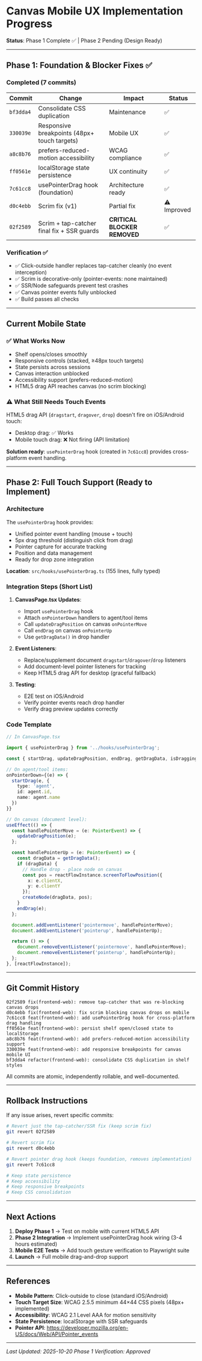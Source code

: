 # Canvas Mobile UX Implementation Progress

**Status**: Phase 1 Complete ✅ | Phase 2 Pending (Design Ready)

---

## Phase 1: Foundation & Blocker Fixes ✅

### Completed (7 commits)

| Commit | Change | Impact | Status |
|--------|--------|--------|--------|
| `bf3dda4` | Consolidate CSS duplication | Maintenance | ✅ |
| `330039e` | Responsive breakpoints (48px+ touch targets) | Mobile UX | ✅ |
| `a8c8b76` | prefers-reduced-motion accessibility | WCAG compliance | ✅ |
| `ff0561e` | localStorage state persistence | UX continuity | ✅ |
| `7c61cc8` | usePointerDrag hook (foundation) | Architecture ready | ✅ |
| `d0c4ebb` | Scrim fix (v1) | Partial fix | ⚠️ Improved |
| `02f2589` | Scrim + tap-catcher final fix + SSR guards | **CRITICAL BLOCKER REMOVED** | ✅ |

### Verification ✅

- ✅ Click-outside handler replaces tap-catcher cleanly (no event interception)
- ✅ Scrim is decorative-only (pointer-events: none maintained)
- ✅ SSR/Node safeguards prevent test crashes
- ✅ Canvas pointer events fully unblocked
- ✅ Build passes all checks

---

## Current Mobile State

### ✅ What Works Now
- Shelf opens/closes smoothly
- Responsive controls (stacked, ≥48px touch targets)
- State persists across sessions
- Canvas interaction unblocked
- Accessibility support (prefers-reduced-motion)
- HTML5 drag API reaches canvas (no scrim blocking)

### ⚠️ What Still Needs Touch Events
HTML5 drag API (`dragstart`, `dragover`, `drop`) doesn't fire on iOS/Android touch:
- Desktop drag: ✅ Works
- Mobile touch drag: ❌ Not firing (API limitation)

**Solution ready**: `usePointerDrag` hook (created in `7c61cc8`) provides cross-platform event handling.

---

## Phase 2: Full Touch Support (Ready to Implement)

### Architecture
The `usePointerDrag` hook provides:
- Unified pointer event handling (mouse + touch)
- 5px drag threshold (distinguish click from drag)
- Pointer capture for accurate tracking
- Position and data management
- Ready for drop zone integration

**Location**: `src/hooks/usePointerDrag.ts` (155 lines, fully typed)

### Integration Steps (Short List)

1. **CanvasPage.tsx Updates**:
   - Import `usePointerDrag` hook
   - Attach `onPointerDown` handlers to agent/tool items
   - Call `updateDragPosition` on canvas `onPointerMove`
   - Call `endDrag` on canvas `onPointerUp`
   - Use `getDragData()` in drop handler

2. **Event Listeners**:
   - Replace/supplement document `dragstart`/`dragover`/`drop` listeners
   - Add document-level pointer listeners for tracking
   - Keep HTML5 drag API for desktop (graceful fallback)

3. **Testing**:
   - E2E test on iOS/Android
   - Verify pointer events reach drop handler
   - Verify drag preview updates correctly

### Code Template

```typescript
// In CanvasPage.tsx

import { usePointerDrag } from '../hooks/usePointerDrag';

const { startDrag, updateDragPosition, endDrag, getDragData, isDragging } = usePointerDrag();

// On agent/tool items:
onPointerDown={(e) => {
  startDrag(e, {
    type: 'agent',
    id: agent.id,
    name: agent.name
  })
}}

// On canvas (document level):
useEffect(() => {
  const handlePointerMove = (e: PointerEvent) => {
    updateDragPosition(e);
  };

  const handlePointerUp = (e: PointerEvent) => {
    const dragData = getDragData();
    if (dragData) {
      // Handle drop - place node on canvas
      const pos = reactFlowInstance.screenToFlowPosition({
        x: e.clientX,
        y: e.clientY
      });
      createNode(dragData, pos);
    }
    endDrag(e);
  };

  document.addEventListener('pointermove', handlePointerMove);
  document.addEventListener('pointerup', handlePointerUp);

  return () => {
    document.removeEventListener('pointermove', handlePointerMove);
    document.removeEventListener('pointerup', handlePointerUp);
  };
}, [reactFlowInstance]);
```

---

## Git Commit History

```
02f2589 fix(frontend-web): remove tap-catcher that was re-blocking canvas drops
d0c4ebb fix(frontend-web): fix scrim blocking canvas drops on mobile
7c61cc8 feat(frontend-web): add usePointerDrag hook for cross-platform drag handling
ff0561e feat(frontend-web): persist shelf open/closed state to localStorage
a8c8b76 feat(frontend-web): add prefers-reduced-motion accessibility support
330039e feat(frontend-web): add responsive breakpoints for canvas mobile UI
bf3dda4 refactor(frontend-web): consolidate CSS duplication in shelf styles
```

All commits are atomic, independently rollable, and well-documented.

---

## Rollback Instructions

If any issue arises, revert specific commits:

```bash
# Revert just the tap-catcher/SSR fix (keep scrim fix)
git revert 02f2589

# Revert scrim fix
git revert d0c4ebb

# Revert pointer drag hook (keeps foundation, removes implementation)
git revert 7c61cc8

# Keep state persistence
# Keep accessibility
# Keep responsive breakpoints
# Keep CSS consolidation
```

---

## Next Actions

1. **Deploy Phase 1** → Test on mobile with current HTML5 API
2. **Phase 2 Integration** → Implement usePointerDrag hook wiring (3-4 hours estimated)
3. **Mobile E2E Tests** → Add touch gesture verification to Playwright suite
4. **Launch** → Full mobile drag-and-drop support

---

## References

- **Mobile Pattern**: Click-outside to close (standard iOS/Android)
- **Touch Target Size**: WCAG 2.5.5 minimum 44×44 CSS pixels (48px+ implemented)
- **Accessibility**: WCAG 2.1 Level AAA for motion sensitivity
- **State Persistence**: localStorage with SSR safeguards
- **Pointer API**: https://developer.mozilla.org/en-US/docs/Web/API/Pointer_events

---

*Last Updated: 2025-10-20*
*Phase 1 Verification: Approved*
